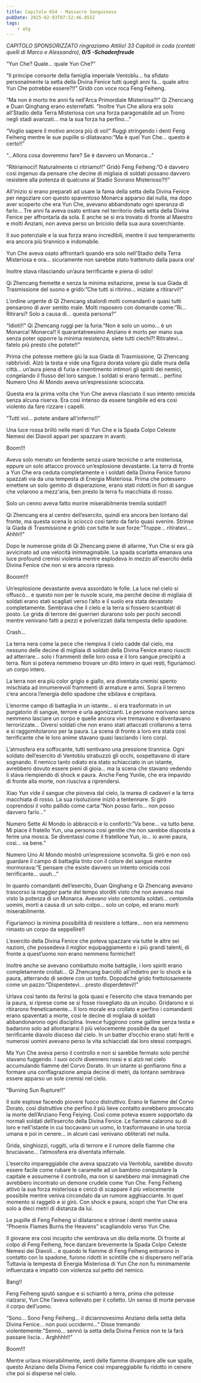 ```yaml
---
title: Capitolo 654 - Massacro Sanguinoso
pubDate: 2025-02-03T07:52:46.855Z
tags:
    - atg
---
```






<em>CAPITOLO SPONSORIZZATO ringraziamo Attilio!</em>
<em>33 Capitoli in coda (contati quelli di Marco e Alessandro), <strong>0/5</strong></em>
<em><strong>-Schadenfreude</strong></em>


“Yun Che? Quale… quale Yun Che?”


“Il principe consorte della famiglia imperiale Ventoblu… ha sfidato personalmente la setta della Divina Fenice tutti quegli anni fa… quale altro Yun Che potrebbe essere?!!” Gridò con voce roca Feng Feiheng.


“Ma non è morto tre anni fa nell'Arca Primordiale Misteriosa?!” Qi Zhencang e Duan Qinghang erano esterrefatti. “Inoltre Yun Che allora era solo all'Stadio della Terra Misteriosa con una forza paragonabile ad un Trono negli stadi avanzati… ma la sua forza ha perfino…”


“Voglio sapere il motivo ancora più di voi!” Ruggì stringendo i denti Feng Feiheng mentre le sue pupille si dilatavano:”Ma è quel Yun Che… questo è certo!!”


“...Allora cosa dovremmo fare? Se è davvero un Monarca…”


“Ritiriamoci!! Naturalmente ci ritiriamo!!” Gridò Feng Feiheng:”O è davvero così ingenuo da pensare che decine di migliaia di soldati possano davvero resistere alla potenza di qualcuno al Stadio Sovrano Misterioso?!!”


All'inizio si erano preparati ad usare la fama della setta della Divina Fenice per negoziare con questo spaventoso Monarca apparso dal nulla, ma dopo aver scoperto che era Yun Che, avevano abbandonato ogni speranza di farlo...
Tre anni fa aveva osato entrare nel territorio della setta della Divina Fenice per affrontarla da sola. E anche se si era trovato di fronte al Maestro e molti Anziani, non aveva perso un briciolo della sua aura soverchiante.


Il suo potenziale e la sua forza erano incredibili, mentre il suo temperamento era ancora più tirannico e indomabile.


Yun Che aveva osato affrontarli quando era solo nell'Stadio della Terra Misteriosa e ora… sicuramente non sarebbe stato trattenuto dalla paura ora!


Inoltre stava rilasciando un’aura terrificante e piena di odio!


Qi Zhencang fremette e senza la minima esitazione, prese la sua Giada di Trasmissione del suono e gridò:”Che tutti si ritirino… iniziate a ritirarvi!!”


L’ordine urgente di Qi Zhencang sbalordì molti comandanti e quasi tutti pensarono di aver sentito male. Molti risposero con domande come:”Ri… Ritirarsi? Solo a causa di… questa persona?”


“Idioti!!” Qi Zhencang ruggì per la furia:”Non è solo un uomo… è un Monarca! Monarca!! Il quarantatreesimo Anziano è morto per mano sua senza poter opporre la minima resistenza, siete tutti ciechi?! Ritiratevi… fatelo più presto che potete!!”


Prima che potesse mettere giù la sua Giada di Trasmissione, Qi Zhencang rabbrividì. Alzò la testa e vide una figura dorata volare giù dalle mura della città… un’aura piena di furia e risentimento intimorì gli spiriti dei nemici, congelando il flusso del loro sangue. I soldati si erano fermati… perfino Numero Uno Al Mondo aveva un’espressione scioccata.


Questa era la prima volta che Yun Che aveva rilasciato il suo intento omicida senza alcuna riserva. Era così intenso da essere tangibile ed era così violento da fare rizzare i capelli.


“Tutti voi… potete andare all'inferno!!”


Una luce rossa brillò nelle mani di Yun Che e la Spada Colpo Celeste Nemesi dei Diavoli apparì per spazzare in avanti.


Boom!!!


Aveva solo menato un fendente senza usare tecniche o arte misteriosa, eppure un solo attacco provocò un’esplosione devastante. La terra di fronte a Yun Che era ceduta completamente e i soldati della Divina Fenice furono spazzati via da una tempesta di Energia Misteriosa. Prima che potessero emettere un solo gemito di disperazione, erano stati ridotti in fiori di sangue che volarono a mezz'aria, ben presto la terra fu macchiata di rosso.


Solo un cenno aveva fatto morire miserabilmente tremila soldati!!


Qi Zhencang era al centro dell’esercito, quindi era ancora ben lontano dal fronte, ma questa scena lo scioccò così tanto da farlo quasi svenire. Strinse la Giada di Trasmissione e gridò con tutte le sue forze:”Truppe… ritiratevi… Ahhh!!”


Dopo le numerose grida di Qi Zhencang piene di allarme, Yun Che si era già avvicinato ad una velocità inimmaginabile. La spada scarlatta emanava una luce profound cremisi violenta mentre esplodeva in mezzo all'esercito della Divina Fenice che non si era ancora ripreso.


Booom!!!


Un’esplosione devastante aveva assordato le folle. La luce nel cielo si offuscò… e questo non per le nuvole scure, ma perché decine di migliaia di soldati erano stati scagliati verso l’alto e il suolo era stata devastato completamente. Sembrava che il cielo e la terra si fossero scambiati di posto. Le grida di terrore dei guerrieri durarono solo per pochi secondi mentre venivano fatti a pezzi e polverizzati dalla tempesta dello spadone.


Crash…


La terra nera come la pece che riempiva il cielo cadde dal cielo, ma nessuno delle decine di migliaia di soldati della Divina Fenice erano riusciti ad atterrare… solo i frammenti delle loro ossa e il loro sangue precipitò a terra. Non si poteva nemmeno trovare un dito intero in quei resti, figuriamoci un corpo intero.


La terra non era più color grigio e giallo, era diventata cremisi spento mischiata ad innumerevoli frammenti di armature e armi. Sopra il terreno c’era ancora l’energia dello spadone che sibilava e crepitava.


L’enorme campo di battaglia in un istante… si era trasformato in un purgatorio di sangue, terrore e urla agonizzanti. Le persone morivano senza nemmeno lasciare un corpo e quelle ancora vive tremavano e diventavano terrorizzate… Diversi soldati che non erano stati attaccati crollarono a terra e si raggomitolarono per la paura. La scena di fronte a loro era stata così terrificante che le loro anime stavano quasi lasciando i loro corpi.


L’atmosfera era soffocante, tutti sentivano una pressione tirannica. Ogni soldato dell’esercito di Ventoblu strabuzzò gli occhi, sospettavano di stare sognando. Il nemico tanto odiato era stato schiacciato in un istante, avrebbero dovuto essere pieni di gioia… ma la scena che stavano vedendo li stava riempiendo di shock e paura. Anche Feng Yunlie, che era impavido di fronte alla morte, non riusciva a riprendersi.


Xiao Yun vide il sangue che pioveva dal cielo, la marea di cadaveri e la terra macchiata di rosso. La sua risoluzione iniziò a tentennare. Si girò coprendosi il volto pallido come carta:”Non posso farlo… non posso davvero farlo…”


Numero Sette Al Mondo lo abbracciò e lo confortò:”Va bene… va tutto bene. Mi piace il fratello Yun, una persona così gentile che non sarebbe disposta a ferire una mosca. Se diventassi come il fratellone Yun, io… io avrei paura, così… va bene.”


Numero Uno Al Mondo mostrò un’espressione sconvolta. Si girò e non osò guardare il campo di battaglia tinto con il colore del sangue mentre mormorava:”E pensare che esiste davvero un intento omicida così terrificante… uuuh…”


In quanto comandanti dell’esercito, Duan Qinghang e Qi Zhencang avevano trascorso la maggior parte del tempo storditi visto che non avevano mai visto la potenza di un Monarca. Avevano visto centomila soldati… centomila uomini, morti a causa di un solo colpo… solo un colpo, ed erano morti miserabilmente.


Figuriamoci la minima possibilità di resistere o lottare… non era nemmeno rimasto un corpo da seppellire!!


L’esercito della Divina Fenice che poteva spazzare via tutte le altre sei nazioni, che possedeva il miglior equipaggiamento e i più grandi talenti, di fronte a quest’uomo non erano nemmeno formiche!!


Inoltre anche se avevano combattuto molte battaglie, i loro spiriti erano completamente crollati… Qi Zhencang barcollò all'indietro per lo shock e la paura, atterrando di sedere con un tonfo. Dopodiché grido frettolosamente come un pazzo:”Disperdetevi… presto disperdetevi!!”


Urlava così tanto da ferirsi la gola quasi e l’esercito che stava tremando per la paura, si riprese come se si fosse risvegliato da un incubo. Gridarono e si ritirarono freneticamente… Il loro morale era crollato e perfino i comandanti erano spaventati a morte, così le decine di migliaia di soldati abbandonarono ogni disciplina. Invece fuggirono come galline senza testa e badarono solo ad allontanarsi il più velocemente possibile da quel terrificante diavolo disceso dal cielo. In un batter d’occhio erano stati feriti e numerosi uomini avevano perso la vita schiacciati dai loro stessi compagni.


Ma Yun Che aveva perso il controllo e non si sarebbe fermato solo perché stavano fuggendo. I suoi occhi divennero rossi e si alzò nel cielo accumulando fiamme del Corvo Dorato. In un istante si gonfiarono fino a formare una conflagrazione ampia decine di metri, da lontano sembrava essere apparso un sole cremisi nel cielo.


“Burning Sun Rupture!!”


Il sole esplose facendo piovere fuoco distruttivo. Erano le fiamme del Corvo Dorato, così distruttive che perfino il più lieve contatto avrebbero provocato la morte dell’Anziano Feng Feiying. Così come poteva essere sopportato da normali soldati dell’esercito della Divina Fenice. Le fiamme calarono su di loro e nell'istante in cui toccavano un uomo, lo trasformavano in una torcia umana e poi in cenere… in alcuni casi venivano obliterati nel nulla.


Grida, singhiozzi, ruggiti, urla di terrore e il rumore delle fiamme che bruciavano… l’atmosfera era diventata infernale.


L’esercito impareggiabile che aveva spazzato via Ventoblu, sarebbe dovuto essere facile come rubare le caramelle ad un bambino conquistare la capitale e assumerne il controllo, ma non si sarebbero mai immaginati che avrebbero incontrato un demone crudele come Yun Che. Feng Feiheng attivò la sua forza misteriosa e cercò di scappare il più velocemente possibile mentre veniva circondato da un rumore agghiacciante. In quel momento si raggelò e si girò. Con shock e paura, scoprì che Yun Che era solo a dieci metri di distanza da lui.


Le pupille di Feng Feiheng si dilatarono e strinse i denti mentre usava “Phoenix Flames Burns the Heavens” scagliandolo verso Yun Che.


Il giovane era così incupito che sembrava un dio della morte. Di fronte al colpo di Feng Feiheng, fece danzare brevemente la Spada Colpo Celeste Nemesi dei Diavoli… e quando le fiamme di Feng Feiheng entrarono in contatto con lo spadone, furono ridotti in scintille che si dispersero nell'aria. Tuttavia la tempesta di Energia Misteriosa di Yun Che non fu minimamente influenzata e impattò con violenza sul petto del nemico.


Bang!!


Feng Feiheng sputò sangue e si schiantò a terra, prima che potesse rialzarsi, Yun Che l’aveva sollevato per il colletto. Un senso di morte pervase il corpo dell’uomo.


“Sono… Sono Feng Feiheng… il diciannovesimo Anziano della setta della Divina Fenice… non puoi uccidermi…” Disse tremando violentemente:”Sennò… sennò la setta della Divina Fenice non te la farà passare liscia… Arghhhh!!”


Boom!!!


Mentre urlava miserabilmente, sentì delle fiamme divampare alle sue spalle, questo Anziano della Divina Fenice così impareggiabile fu ridotto in cenere che poi si disperse nel cielo.
